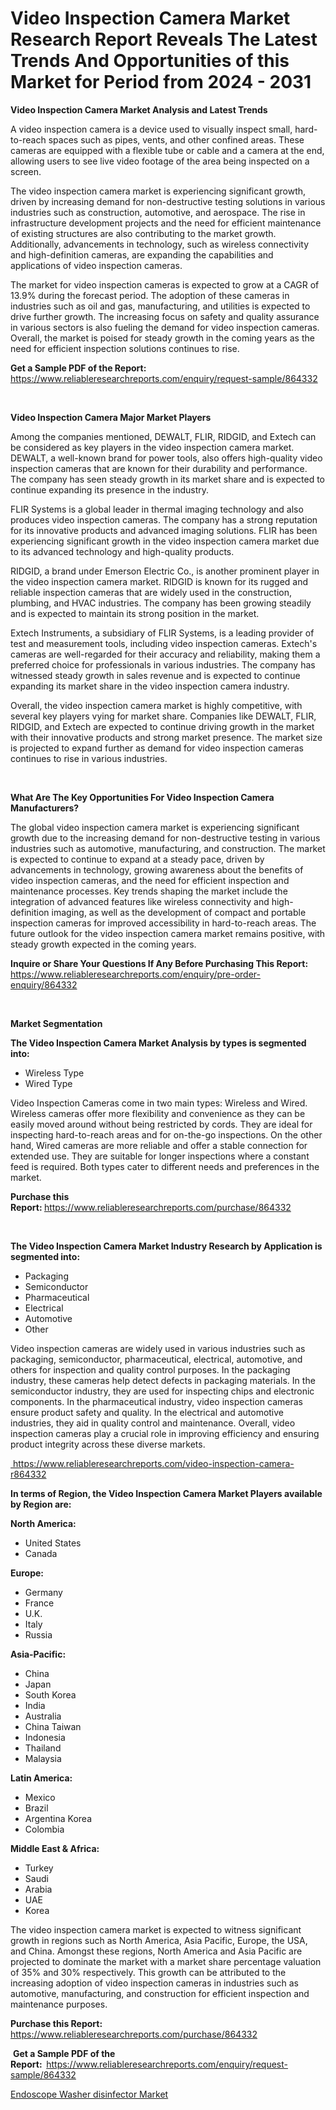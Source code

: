 <p><h1>Video Inspection Camera Market Research Report Reveals The Latest Trends And Opportunities of this Market for Period from 2024 - 2031</h1></p><p><strong>Video Inspection Camera Market Analysis and Latest Trends</strong></p>
<p><p>A video inspection camera is a device used to visually inspect small, hard-to-reach spaces such as pipes, vents, and other confined areas. These cameras are equipped with a flexible tube or cable and a camera at the end, allowing users to see live video footage of the area being inspected on a screen.</p><p>The video inspection camera market is experiencing significant growth, driven by increasing demand for non-destructive testing solutions in various industries such as construction, automotive, and aerospace. The rise in infrastructure development projects and the need for efficient maintenance of existing structures are also contributing to the market growth. Additionally, advancements in technology, such as wireless connectivity and high-definition cameras, are expanding the capabilities and applications of video inspection cameras.</p><p>The market for video inspection cameras is expected to grow at a CAGR of 13.9% during the forecast period. The adoption of these cameras in industries such as oil and gas, manufacturing, and utilities is expected to drive further growth. The increasing focus on safety and quality assurance in various sectors is also fueling the demand for video inspection cameras. Overall, the market is poised for steady growth in the coming years as the need for efficient inspection solutions continues to rise.</p></p>
<p><strong>Get a Sample PDF of the Report:&nbsp;</strong> <a href="https://www.reliableresearchreports.com/enquiry/request-sample/864332">https://www.reliableresearchreports.com/enquiry/request-sample/864332</a></p>
<p>&nbsp;</p>
<p><strong>Video Inspection Camera Major Market Players</strong></p>
<p><p>Among the companies mentioned, DEWALT, FLIR, RIDGID, and Extech can be considered as key players in the video inspection camera market. DEWALT, a well-known brand for power tools, also offers high-quality video inspection cameras that are known for their durability and performance. The company has seen steady growth in its market share and is expected to continue expanding its presence in the industry.</p><p>FLIR Systems is a global leader in thermal imaging technology and also produces video inspection cameras. The company has a strong reputation for its innovative products and advanced imaging solutions. FLIR has been experiencing significant growth in the video inspection camera market due to its advanced technology and high-quality products.</p><p>RIDGID, a brand under Emerson Electric Co., is another prominent player in the video inspection camera market. RIDGID is known for its rugged and reliable inspection cameras that are widely used in the construction, plumbing, and HVAC industries. The company has been growing steadily and is expected to maintain its strong position in the market.</p><p>Extech Instruments, a subsidiary of FLIR Systems, is a leading provider of test and measurement tools, including video inspection cameras. Extech's cameras are well-regarded for their accuracy and reliability, making them a preferred choice for professionals in various industries. The company has witnessed steady growth in sales revenue and is expected to continue expanding its market share in the video inspection camera industry.</p><p>Overall, the video inspection camera market is highly competitive, with several key players vying for market share. Companies like DEWALT, FLIR, RIDGID, and Extech are expected to continue driving growth in the market with their innovative products and strong market presence. The market size is projected to expand further as demand for video inspection cameras continues to rise in various industries.</p></p>
<p>&nbsp;</p>
<p><strong>What Are The Key Opportunities For Video Inspection Camera Manufacturers?</strong></p>
<p><p>The global video inspection camera market is experiencing significant growth due to the increasing demand for non-destructive testing in various industries such as automotive, manufacturing, and construction. The market is expected to continue to expand at a steady pace, driven by advancements in technology, growing awareness about the benefits of video inspection cameras, and the need for efficient inspection and maintenance processes. Key trends shaping the market include the integration of advanced features like wireless connectivity and high-definition imaging, as well as the development of compact and portable inspection cameras for improved accessibility in hard-to-reach areas. The future outlook for the video inspection camera market remains positive, with steady growth expected in the coming years.</p></p>
<p><strong>Inquire or Share Your Questions If Any Before Purchasing This Report:</strong> <a href="https://www.reliableresearchreports.com/enquiry/pre-order-enquiry/864332">https://www.reliableresearchreports.com/enquiry/pre-order-enquiry/864332</a></p>
<p>&nbsp;</p>
<p><strong>Market Segmentation</strong></p>
<p><strong>The Video Inspection Camera Market Analysis by types is segmented into:</strong></p>
<p><ul><li>Wireless Type</li><li>Wired Type</li></ul></p>
<p><p>Video Inspection Cameras come in two main types: Wireless and Wired. Wireless cameras offer more flexibility and convenience as they can be easily moved around without being restricted by cords. They are ideal for inspecting hard-to-reach areas and for on-the-go inspections. On the other hand, Wired cameras are more reliable and offer a stable connection for extended use. They are suitable for longer inspections where a constant feed is required. Both types cater to different needs and preferences in the market.</p></p>
<p><strong>Purchase this Report:&nbsp;</strong><a href="https://www.reliableresearchreports.com/purchase/864332">https://www.reliableresearchreports.com/purchase/864332</a></p>
<p>&nbsp;</p>
<p><strong>The Video Inspection Camera Market Industry Research by Application is segmented into:</strong></p>
<p><ul><li>Packaging</li><li>Semiconductor</li><li>Pharmaceutical</li><li>Electrical</li><li>Automotive</li><li>Other</li></ul></p>
<p><p>Video inspection cameras are widely used in various industries such as packaging, semiconductor, pharmaceutical, electrical, automotive, and others for inspection and quality control purposes. In the packaging industry, these cameras help detect defects in packaging materials. In the semiconductor industry, they are used for inspecting chips and electronic components. In the pharmaceutical industry, video inspection cameras ensure product safety and quality. In the electrical and automotive industries, they aid in quality control and maintenance. Overall, video inspection cameras play a crucial role in improving efficiency and ensuring product integrity across these diverse markets.</p></p>
<p><a href="https://www.reliableresearchreports.com/video-inspection-camera-r864332">&nbsp;https://www.reliableresearchreports.com/video-inspection-camera-r864332</a></p>
<p><strong>In terms of Region, the Video Inspection Camera Market Players available by Region are:</strong></p>
<p>
    <p> <strong> North America: </strong>
        <ul>
            <li>United States</li>
            <li>Canada</li>
        </ul>
        </p> 
    <p> <strong> Europe: </strong>
        <ul>
            <li>Germany</li>
            <li>France</li>
            <li>U.K.</li>
            <li>Italy</li>
            <li>Russia</li>
        </ul>
        </p> 
    <p> <strong> Asia-Pacific: </strong>
        <ul>
            <li>China</li>
            <li>Japan</li>
            <li>South Korea</li>
            <li>India</li>
            <li>Australia</li>
            <li>China Taiwan</li>
            <li>Indonesia</li>
            <li>Thailand</li>
            <li>Malaysia</li>
        </ul>
        </p> 
    <p> <strong> Latin America: </strong>
        <ul>
            <li>Mexico</li>
            <li>Brazil</li>
            <li>Argentina Korea</li>
            <li>Colombia</li>
        </ul>
        </p> 
    <p> <strong> Middle East & Africa: </strong>
        <ul>
            <li>Turkey</li>
            <li>Saudi</li>
            <li>Arabia</li>
            <li>UAE</li>
            <li>Korea</li>
        </ul>
    </p>
    </p>
<p><p>The video inspection camera market is expected to witness significant growth in regions such as North America, Asia Pacific, Europe, the USA, and China. Amongst these regions, North America and Asia Pacific are projected to dominate the market with a market share percentage valuation of 35% and 30% respectively. This growth can be attributed to the increasing adoption of video inspection cameras in industries such as automotive, manufacturing, and construction for efficient inspection and maintenance purposes.</p></p>
<p><strong>Purchase this Report: </strong><a href="https://www.reliableresearchreports.com/purchase/864332">https://www.reliableresearchreports.com/purchase/864332</a></p>
<p>&nbsp;<strong>Get a Sample PDF of the Report:&nbsp;&nbsp;</strong><a href="https://www.reliableresearchreports.com/enquiry/request-sample/864332">https://www.reliableresearchreports.com/enquiry/request-sample/864332</a></p>
<p><strong></strong></p>
<p><p><a href="https://gamy-alyssum-396.notion.site/Endoscope-Washer-disinfector-Market-Focuses-on-Market-Share-Size-and-Projected-Forecast-Till-2031-f1ba94e810974623b8c0172708212f4d">Endoscope Washer disinfector Market</a></p></p>